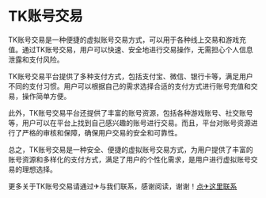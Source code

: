 # TK账号交易

TK账号交易是一种便捷的虚拟账号交易方式，可以用于各种线上交易和游戏充值。通过TK账号交易，用户可以快速、安全地进行交易操作，无需担心个人信息泄露和支付风险。

TK账号交易平台提供了多种支付方式，包括支付宝、微信、银行卡等，满足用户不同的支付习惯。用户可以根据自己的需求选择合适的支付方式进行账号充值和交易，操作简单方便。

此外，TK账号交易平台还提供了丰富的账号资源，包括各种游戏账号、社交账号等，用户可以在平台上找到自己感兴趣的账号进行交易。而且，平台对账号资源进行了严格的审核和保障，确保用户交易的安全和可靠性。

总之，TK账号交易是一种安全、便捷的虚拟账号交易方式，为用户提供了丰富的账号资源和多样化的支付方式，满足了用户的个性化需求，是用户进行虚拟账号交易的理想选择。

更多关于TK账号交易请通过✈与我们联系，感谢阅读，谢谢！[点✈这里联系](https://t.me/lm999bot)